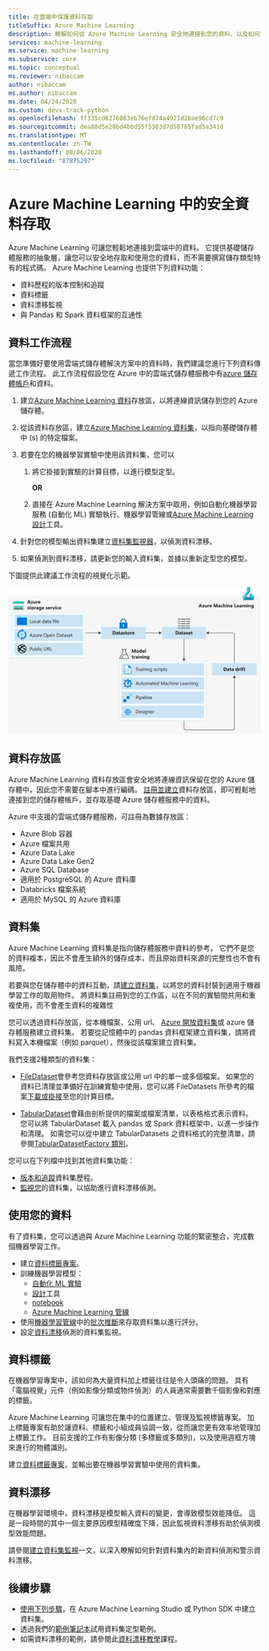 ```yaml
---
title: 在雲端中保護資料存取
titleSuffix: Azure Machine Learning
description: 瞭解如何從 Azure Machine Learning 安全地連接到您的資料，以及如何使用資料集和資料存放區來進行 ML 工作。 資料存放區可以儲存 Azure Blob 的資料，Azure Data Lake Gen 1 & 2，SQL db，Databricks,.。。
services: machine-learning
ms.service: machine-learning
ms.subservice: core
ms.topic: conceptual
ms.reviewer: nibaccam
author: nibaccam
ms.author: nibaccam
ms.date: 04/24/2020
ms.custom: devx-track-python
ms.openlocfilehash: ff335cd6276083eb76efd74a4921d2bae96cd7c9
ms.sourcegitcommit: dea88d5e28bd4bbd55f5303d7d58785fad5a341d
ms.translationtype: MT
ms.contentlocale: zh-TW
ms.lasthandoff: 08/06/2020
ms.locfileid: "87875297"
---
```

# <a name="secure-data-access-in-azure-machine-learning"></a>Azure Machine Learning 中的安全資料存取

Azure Machine Learning 可讓您輕鬆地連接到雲端中的資料。  它提供基礎儲存體服務的抽象層，讓您可以安全地存取和使用您的資料，而不需要撰寫儲存類型特有的程式碼。 Azure Machine Learning 也提供下列資料功能：

*    資料歷程的版本控制和追蹤
*    資料標籤 
*    資料漂移監視
*    與 Pandas 和 Spark 資料框架的互通性

## <a name="data-workflow"></a>資料工作流程

當您準備好要使用雲端式儲存體解決方案中的資料時，我們建議您進行下列資料傳遞工作流程。 此工作流程假設您在 Azure 中的雲端式儲存體服務中有[azure 儲存體帳戶](https://docs.microsoft.com/azure/storage/common/storage-quickstart-create-account?tabs=azure-portal)和資料。 

1. 建立[Azure Machine Learning 資料](#datastores)存放區，以將連線資訊儲存到您的 Azure 儲存體。

2. 從該資料存放區，建立[Azure Machine Learning 資料集](#datasets)，以指向基礎儲存體中 (s) 的特定檔案。 

3. 若要在您的機器學習實驗中使用該資料集，您可以
    1. 將它掛接到實驗的計算目標，以進行模型定型。

        **OR** 

    1. 直接在 Azure Machine Learning 解決方案中取用，例如自動化機器學習服務 (自動化 ML) 實驗執行、機器學習管線或[Azure Machine Learning 設計](concept-designer.md)工具。

4. 針對您的模型輸出資料集建立[資料集監視器](#data-drift)，以偵測資料漂移。 

5. 如果偵測到資料漂移，請更新您的輸入資料集，並據以重新定型您的模型。

下圖提供此建議工作流程的視覺化示範。

![資料-概念-圖表](./media/concept-data/data-concept-diagram.svg)

## <a name="datastores"></a>資料存放區

Azure Machine Learning 資料存放區會安全地將連線資訊保留在您的 Azure 儲存體中，因此您不需要在腳本中進行編碼。 [註冊並建立](how-to-access-data.md)資料存放區，即可輕鬆地連接到您的儲存體帳戶，並存取基礎 Azure 儲存體服務中的資料。 

Azure 中支援的雲端式儲存體服務，可註冊為數據存放區：

+ Azure Blob 容器
+ Azure 檔案共用
+ Azure Data Lake
+ Azure Data Lake Gen2
+ Azure SQL Database
+ 適用於 PostgreSQL 的 Azure 資料庫
+ Databricks 檔案系統
+ 適用於 MySQL 的 Azure 資料庫

## <a name="datasets"></a>資料集

Azure Machine Learning 資料集是指向儲存體服務中資料的參考。 它們不是您的資料複本，因此不會產生額外的儲存成本，而且原始資料來源的完整性也不會有風險。

 若要與您在儲存體中的資料互動，請[建立資料集](how-to-create-register-datasets.md)，以將您的資料封裝到適用于機器學習工作的取用物件。 將資料集註冊到您的工作區，以在不同的實驗間共用和重複使用，而不會產生資料的複雜性

您可以透過資料存放區，從本機檔案、公用 url、 [Azure 開放資料集](https://azure.microsoft.com/services/open-datasets/)或 azure 儲存體服務建立資料集。 若要從記憶體中的 pandas 資料框架建立資料集，請將資料寫入本機檔案（例如 parquet），然後從該檔案建立資料集。  

我們支援2種類型的資料集： 

+ [FileDataset](https://docs.microsoft.com/python/api/azureml-core/azureml.data.file_dataset.filedataset?view=azure-ml-py)會參考您資料存放區或公用 url 中的單一或多個檔案。 如果您的資料已清理並準備好在訓練實驗中使用，您可以將 FileDatasets 所參考的檔案[下載或掛接](how-to-train-with-datasets.md#mount-files-to-remote-compute-targets)至您的計算目標。

+ [TabularDataset](https://docs.microsoft.com/python/api/azureml-core/azureml.data.tabulardataset?view=azure-ml-py)會藉由剖析提供的檔案或檔案清單，以表格格式表示資料。 您可以將 TabularDataset 載入 pandas 或 Spark 資料框架中，以進一步操作和清理。 如需您可以從中建立 TabularDatasets 之資料格式的完整清單，請參閱[TabularDatasetFactory 類別](https://aka.ms/tabulardataset-api-reference)。

您可以在下列檔中找到其他資料集功能：

+ [版本和追蹤](how-to-version-track-datasets.md)資料集歷程。
+ [監視您](how-to-monitor-datasets.md)的資料集，以協助進行資料漂移偵測。    

## <a name="work-with-your-data"></a>使用您的資料

有了資料集，您可以透過與 Azure Machine Learning 功能的緊密整合，完成數個機器學習工作。 

+ 建立[資料標籤專案](#label)。
+ 訓練機器學習模型：
     + [自動化 ML 實驗](how-to-use-automated-ml-for-ml-models.md)
     + [設計](tutorial-designer-automobile-price-train-score.md#import-data)工具
     + [notebook](how-to-train-with-datasets.md)
     + [Azure Machine Learning 管線](how-to-create-your-first-pipeline.md)
+ 使用[機器學習管線](how-to-create-your-first-pipeline.md)中的[批次推斷](how-to-use-parallel-run-step.md)來存取資料集以進行評分。
+ 設定[資料漂移](#drift)偵測的資料集監視。

<a name="label"></a>

## <a name="data-labeling"></a>資料標籤

在機器學習專案中，該如何為大量資料加上標籤往往是令人頭痛的問題。 具有「電腦視覺」元件（例如影像分類或物件偵測）的人員通常需要數千個影像和對應的標籤。

Azure Machine Learning 可讓您在集中的位置建立、管理及監視標籤專案。 加上標籤專案有助於讓資料、標籤和小組成員協調一致，從而讓您更有效率地管理加上標籤工作。 目前支援的工作有影像分類 (多標籤或多類別)，以及使用週框方塊來進行的物體識別。

建立[資料標籤專案](how-to-create-labeling-projects.md)，並輸出要在機器學習實驗中使用的資料集。

<a name="drift"></a>

## <a name="data-drift"></a>資料漂移

在機器學習環境中，資料漂移是模型輸入資料的變更，會導致模型效能降低。 這是一段時間的其中一個主要原因模型精確度下降，因此監視資料漂移有助於偵測模型效能問題。

請參閱[建立資料集監視](how-to-monitor-datasets.md)一文，以深入瞭解如何針對資料集內的新資料偵測和警示資料漂移。

## <a name="next-steps"></a>後續步驟 

+ [使用下列步驟](how-to-create-register-datasets.md)，在 Azure Machine Learning Studio 或 Python SDK 中建立資料集。
+ 透過我們的[範例筆記本](https://aka.ms/dataset-tutorial)試用資料集定型範例。
+ 如需資料漂移的範例，請參閱此[資料漂移教學](https://aka.ms/datadrift-notebook)課程。
